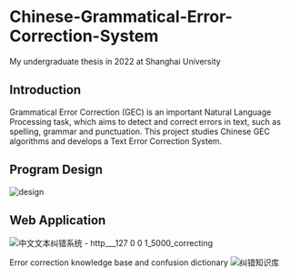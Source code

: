 # Chinese-Grammatical-Error-Correction-System
My undergraduate thesis in 2022 at Shanghai University

## Introduction
Grammatical Error Correction (GEC) is an important Natural Language Processing task, which aims to detect and correct errors in text, such as spelling, grammar and punctuation. This project studies Chinese GEC algorithms and develops a Text Error Correction System.

## Program Design
![design](https://user-images.githubusercontent.com/64955334/223971090-5b9d7060-4797-4bea-9d86-557f2a5223f9.jpg)

## Web Application
![中文文本纠错系统 - http___127 0 0 1_5000_correcting](https://user-images.githubusercontent.com/64955334/223094069-47dc6bd8-7eb3-4091-88be-e1d72f541ea3.png)

Error correction knowledge base and confusion dictionary
![纠错知识库](https://user-images.githubusercontent.com/64955334/223094108-7ffdd162-90e5-424d-8e6c-af96758548cc.png)

